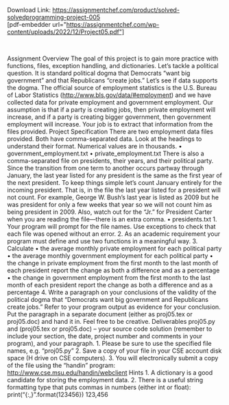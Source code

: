 Download Link: https://assignmentchef.com/product/solved-solvedprogramming-project-005
<br>
[pdf-embedder url="https://assignmentchef.com/wp-content/uploads/2022/12/Project05.pdf"]

&nbsp;

Assignment Overview The goal of this project is to gain more practice with functions, files, exception handling, and dictionaries. Let’s tackle a political question. It is standard political dogma that Democrats “want big government” and that Republicans “create jobs.” Let’s see if data supports the dogma. The official source of employment statistics is the U.S. Bureau of Labor Statistics (http://www.bls.gov/data/#employment) and we have collected data for private employment and government employment. Our assumption is that if a party is creating jobs, then private employment will increase, and if a party is creating bigger government, then government employment will increase. Your job is to extract that information from the files provided. Project Specification There are two employment data files provided. Both have comma-separated data. Look at the headings to understand their format. Numerical values are in thousands. • government_employment.txt • private_employment.txt There is also a comma-separated file on presidents, their years, and their political party. Since the transition from one term to another occurs partway through January, the last year listed for any president is the same as the first year of the next president. To keep things simple let’s count January entirely for the incoming president. That is, in the file the last year listed for a president will not count. For example, George W. Bush’s last year is listed as 2009 but he was president for only a few weeks that year so we will not count him as being president in 2009. Also, watch out for the “Jr.” for President Carter when you are reading the file—there is an extra comma. • presidents.txt 1. Your program will prompt for the file names. Use exceptions to check that each file was opened without an error. 2. As an academic requirement your program must define and use two functions in a meaningful way. 3. Calculate • the average monthly private employment for each political party • the average monthly government employment for each political party • the change in private employment from the first month to the last month of each president report the change as both a difference and as a percentage • the change in government employment from the first month to the last month of each president report the change as both a difference and as a percentage 4. Write a paragraph on your conclusions of the validity of the political dogma that “Democrats want big government and Republicans create jobs.” Refer to your program output as evidence for your conclusion. Put the paragraph in a separate document (either as proj05.tex or proj05.doc) and hand it in. Feel free to be creative. Deliverables proj05.py and (proj05.tex or proj05.doc) – your source code solution (remember to include your section, the date, project number and comments in your program), and your paragraph. 1. Please be sure to use the specified file names, e.g. “proj05.py” 2. Save a copy of your file in your CSE account disk space (H drive on CSE computers). 3. You will electronically submit a copy of the file using the “handin” program: http://www.cse.msu.edu/handin/webclient Hints 1. A dictionary is a good candidate for storing the employment data. 2. There is a useful string formatting type that puts commas in numbers (either int or float): print(“{:,}”.format(123456}) 123,456